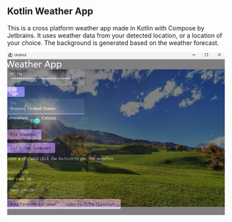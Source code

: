 ## Kotlin Weather App

This is a cross platform weather app made in Kotlin with Compose by Jetbrains. It uses weather data from your detected
location, or a location of your choice. The background is generated based on the weather forecast.

![img_1.png](img_1.png)
